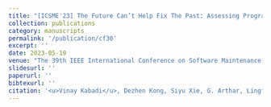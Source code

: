 ```yaml
---
title: "[ICSME'23] The Future Can’t Help Fix The Past: Assessing Program Repair In The Wild (Distinguished Paper Award)"
collection: publications
category: manuscripts
permalink: '/publication/cf30'
excerpt: ''
date: 2023-05-19
venue: "The 39th IEEE International Conference on Software Maintenance and Evolution"
slidesurl: ''
paperurl: ''
bibtexurl: ''
citation: '<u>Vinay Kabadi</u>, Dezhen Kong, Siyu Xie, G. Arthar, Lingfeng Bao, Tien-Duy BL, <u>Xuan-Bach D. Le</u>, and David Lo'
---
```

